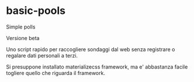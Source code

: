 # basic-pools
 Simple polls

Versione beta

Uno script rapido per raccogliere sondaggi dal web senza registrare o regalare dati personali a terzi.

Si presuppone installato materializecss framework, ma e' abbastanza facile togliere quello che riguarda il framework.

